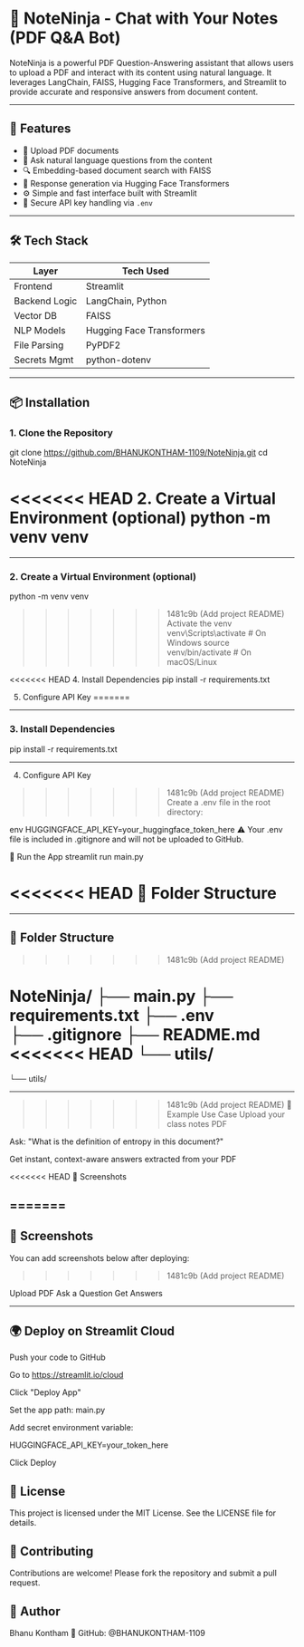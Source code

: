 # 🧠 NoteNinja - Chat with Your Notes (PDF Q&A Bot)

NoteNinja is a powerful PDF Question-Answering assistant that allows users to upload a PDF and interact with its content using natural language. It leverages LangChain, FAISS, Hugging Face Transformers, and Streamlit to provide accurate and responsive answers from document content.

---

## 🚀 Features

- 📄 Upload PDF documents
- 🤖 Ask natural language questions from the content
- 🔍 Embedding-based document search with FAISS
- 🧠 Response generation via Hugging Face Transformers
- ⚙️ Simple and fast interface built with Streamlit
- 🔐 Secure API key handling via `.env`

---

## 🛠️ Tech Stack

| Layer         | Tech Used                     |
|---------------|-------------------------------|
| Frontend      | Streamlit                     |
| Backend Logic | LangChain, Python             |
| Vector DB     | FAISS                         |
| NLP Models    | Hugging Face Transformers     |
| File Parsing  | PyPDF2                        |
| Secrets Mgmt  | python-dotenv                 |

---

## 📦 Installation

### 1. Clone the Repository

git clone https://github.com/BHANUKONTHAM-1109/NoteNinja.git
cd NoteNinja

<<<<<<< HEAD
2. Create a Virtual Environment (optional)
python -m venv venv
=======
---

### 2. Create a Virtual Environment (optional)
python -m venv venv

>>>>>>> 1481c9b (Add project README)
Activate the venv
venv\Scripts\activate     # On Windows
source venv/bin/activate  # On macOS/Linux

<<<<<<< HEAD
4. Install Dependencies
pip install -r requirements.txt

5. Configure API Key
=======
---

### 3. Install Dependencies
pip install -r requirements.txt

---

4. Configure API Key
>>>>>>> 1481c9b (Add project README)
Create a .env file in the root directory:

env
HUGGINGFACE_API_KEY=your_huggingface_token_here
⚠️ Your .env file is included in .gitignore and will not be uploaded to GitHub.

🚀 Run the App
streamlit run main.py

<<<<<<< HEAD
📁 Folder Structure
=======
---

## 📁 Folder Structure
>>>>>>> 1481c9b (Add project README)

NoteNinja/
├── main.py
├── requirements.txt
├── .env               
├── .gitignore
├── README.md
<<<<<<< HEAD
└── utils/              
=======
└── utils/             

---

>>>>>>> 1481c9b (Add project README)
💬 Example Use Case
Upload your class notes PDF

Ask: "What is the definition of entropy in this document?"

Get instant, context-aware answers extracted from your PDF

<<<<<<< HEAD
📸 Screenshots

=======
---

## 📸 Screenshots
You can add screenshots below after deploying:
>>>>>>> 1481c9b (Add project README)

Upload PDF	Ask a Question	Get Answers

---

## 🌍 Deploy on Streamlit Cloud
Push your code to GitHub

Go to https://streamlit.io/cloud

Click "Deploy App"

Set the app path: main.py

Add secret environment variable:

HUGGINGFACE_API_KEY=your_token_here

Click Deploy

## 📄 License
This project is licensed under the MIT License. See the LICENSE file for details.

## 🤝 Contributing
Contributions are welcome!
Please fork the repository and submit a pull request.

## 👤 Author
Bhanu Kontham
🔗 GitHub: @BHANUKONTHAM-1109
